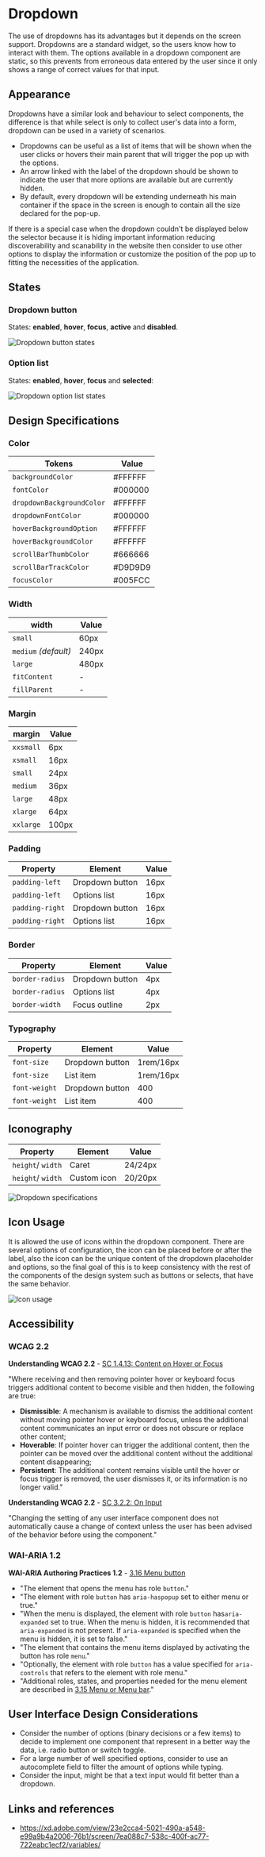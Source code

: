 # Dropdown

The use of dropdowns has its advantages but it depends on the screen support. Dropdowns are a standard widget, so the users know how to interact with them. The options available in a dropdown component are static, so this prevents from erroneous data entered by the user since it only shows a range of correct values for that input.


## Appearance

Dropdowns have a similar look and behaviour to select components, the difference is that while select is only to collect user's data into a form, dropdown can be used in a variety of scenarios.

* Dropdowns can be useful as a list of items that will be shown when the user clicks or hovers their main parent that will trigger the pop up with the options.
* An arrow linked with the label of the dropdown should be shown to indicate the user that more options are available but are currently hidden.
* By default, every dropdown will be extending underneath his main container if the space in the screen is enough to contain all the size declared for the pop-up.

If there is a special case when the dropdown couldn't be displayed below the selector because it is hiding important information reducing discoverability and scanability in the website then consider to use other options to display the information or customize the position of the pop up to fitting the necessities of the application.


## States

### Dropdown button

States: **enabled**, **hover**, **focus**, **active** and **disabled**.

![Dropdown button states](images/dropdown_states.png)

### Option list

States: **enabled**, **hover**, **focus** and **selected**:

![Dropdown option list states](images/dropdown_option_list_states.png)


## Design Specifications

### Color

| Tokens                    | Value       |
| -----------------------   | ----------- |
| `backgroundColor`         |     #FFFFFF |
| `fontColor`               |     #000000 |
| `dropdownBackgroundColor` |     #FFFFFF |
| `dropdownFontColor`       |     #000000 |
| `hoverBackgroundOption`   |     #FFFFFF |
| `hoverBackgroundColor`    |     #FFFFFF |
| `scrollBarThumbColor`     |     #666666 |
| `scrollBarTrackColor`     |     #D9D9D9 |
| `focusColor`              |     #005FCC |

### Width

width | Value
-- | --
`small` | 60px
`medium` _(default)_ | 240px
`large` | 480px
`fitContent` | -
`fillParent` | -

### Margin

margin | Value
-- | --
`xxsmall` | 6px
`xsmall` | 16px
`small` | 24px
`medium` | 36px
`large` | 48px
`xlarge` | 64px
`xxlarge` | 100px

### Padding

| Property        | Element         | Value     |
| --------------- | ----------      | --------- |
| `padding-left` | Dropdown button  | 16px      |
| `padding-left` | Options list     | 16px      |
| `padding-right`| Dropdown button  | 16px      |
| `padding-right`| Options list     | 16px      |


### Border

| Property        | Element         | Value     |
| --------------- | ----------      | --------- |
| `border-radius` | Dropdown button | 4px       |
| `border-radius` | Options list    | 4px       |
| `border-width`  | Focus outline   | 2px       |


### Typography

| Property        | Element         | Value     |
| --------------- | ----------      | ----------|
| `font-size`     | Dropdown button | 1rem/16px |
| `font-size`     | List item       | 1rem/16px |
| `font-weight`   | Dropdown button | 400       |
| `font-weight`   | List item       | 400       |


## Iconography


| Property          | Element         | Value     |
| ---------------   | ----------      | ----------|
| `height`/ `width` | Caret           | 24/24px   |
| `height`/ `width` | Custom icon     | 20/20px   |



![Dropdown specifications](images/dropdown_specs.png)

## Icon Usage

It is allowed the use of icons within the dropdown component. There are several options of configuration, the icon can be placed before or after the label, also the icon can be the unique content of the dropdown placeholder and options, so the final goal of this is to keep consistency with the rest of the components of the design system such as buttons or selects, that have the same behavior.

![Icon usage](images/dropdown_icon_usage.png)

## Accessibility

### WCAG 2.2

**Understanding WCAG 2.2** - [SC 1.4.13: Content on Hover or Focus](https://www.w3.org/WAI/WCAG22/Understanding/content-on-hover-or-focus.html)

"Where receiving and then removing pointer hover or keyboard focus triggers additional content to become visible and then hidden, the following are true:

* **Dismissible**: A mechanism is available to dismiss the additional content without moving pointer hover or keyboard focus, unless the additional content communicates an input error or does not obscure or replace other content;
* **Hoverable**: If pointer hover can trigger the additional content, then the pointer can be moved over the additional content without the additional content disappearing;
* **Persistent**: The additional content remains visible until the hover or focus trigger is removed, the user dismisses it, or its information is no longer valid."

**Understanding WCAG 2.2** - [SC 3.2.2: On Input](https://www.w3.org/WAI/WCAG22/Understanding/on-input.html)

"Changing the setting of any user interface component does not automatically cause a change of context unless the user has been advised of the behavior before using the component."

### WAI-ARIA 1.2

**WAI-ARIA Authoring Practices 1.2** - [3.16 Menu button](https://www.w3.org/TR/wai-aria-practices-1.2/#menubutton)

* "The element that opens the menu has role `button`."
* "The element with role `button` has `aria-haspopup` set to either menu or true."
* "When the menu is displayed, the element with role `button` has`aria-expanded` set to true. When the menu is hidden, it is recommended that `aria-expanded` is not present. If `aria-expanded` is specified when the menu is hidden, it is set to false."
* "The element that contains the menu items displayed by activating the button has role `menu`."
* "Optionally, the element with role `button` has a value specified for `aria-controls` that refers to the element with role menu."
* "Additional roles, states, and properties needed for the menu element are described in [3.15 Menu or Menu bar](https://www.w3.org/TR/wai-aria-practices-1.2/#menu)."



## User Interface Design Considerations

- Consider the number of options (binary decisions or a few items) to decide to implement one component that represent in a better way the data, i.e. radio button or switch toggle.
- For a large number of well specified options, consider to use an autocomplete field to filter the amount of options while typing.
- Consider the input, might be that a text input would fit better than a dropdown.

## Links and references

- https://xd.adobe.com/view/23e2cca4-5021-490a-a548-e99a9b4a2006-76b1/screen/7ea088c7-538c-400f-ac77-722eabc1ecf2/variables/

